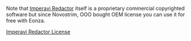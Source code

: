 
Note that [Imperavi Redactor](http://imperavi.com/redactor/) itself is a proprietary commercial copyrighted software but since Novostrim, OOO bought OEM license you can use it for free with Eonza.

[Imperavi Redactor License](http://imperavi.com/redactor/license)